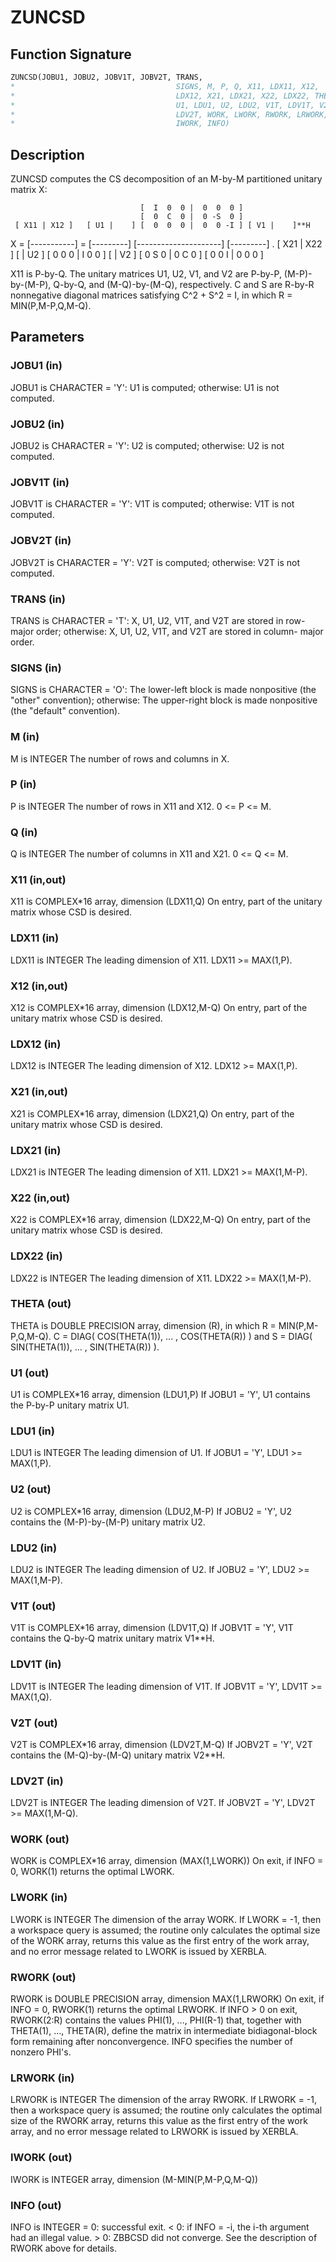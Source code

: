 # ZUNCSD

## Function Signature

```fortran
ZUNCSD(JOBU1, JOBU2, JOBV1T, JOBV2T, TRANS,
*                                    SIGNS, M, P, Q, X11, LDX11, X12,
*                                    LDX12, X21, LDX21, X22, LDX22, THETA,
*                                    U1, LDU1, U2, LDU2, V1T, LDV1T, V2T,
*                                    LDV2T, WORK, LWORK, RWORK, LRWORK,
*                                    IWORK, INFO)
```

## Description


 ZUNCSD computes the CS decomposition of an M-by-M partitioned
 unitary matrix X:

                                 [  I  0  0 |  0  0  0 ]
                                 [  0  C  0 |  0 -S  0 ]
     [ X11 | X12 ]   [ U1 |    ] [  0  0  0 |  0  0 -I ] [ V1 |    ]**H
 X = [-----------] = [---------] [---------------------] [---------]   .
     [ X21 | X22 ]   [    | U2 ] [  0  0  0 |  I  0  0 ] [    | V2 ]
                                 [  0  S  0 |  0  C  0 ]
                                 [  0  0  I |  0  0  0 ]

 X11 is P-by-Q. The unitary matrices U1, U2, V1, and V2 are P-by-P,
 (M-P)-by-(M-P), Q-by-Q, and (M-Q)-by-(M-Q), respectively. C and S are
 R-by-R nonnegative diagonal matrices satisfying C^2 + S^2 = I, in
 which R = MIN(P,M-P,Q,M-Q).

## Parameters

### JOBU1 (in)

JOBU1 is CHARACTER = 'Y': U1 is computed; otherwise: U1 is not computed.

### JOBU2 (in)

JOBU2 is CHARACTER = 'Y': U2 is computed; otherwise: U2 is not computed.

### JOBV1T (in)

JOBV1T is CHARACTER = 'Y': V1T is computed; otherwise: V1T is not computed.

### JOBV2T (in)

JOBV2T is CHARACTER = 'Y': V2T is computed; otherwise: V2T is not computed.

### TRANS (in)

TRANS is CHARACTER = 'T': X, U1, U2, V1T, and V2T are stored in row-major order; otherwise: X, U1, U2, V1T, and V2T are stored in column- major order.

### SIGNS (in)

SIGNS is CHARACTER = 'O': The lower-left block is made nonpositive (the "other" convention); otherwise: The upper-right block is made nonpositive (the "default" convention).

### M (in)

M is INTEGER The number of rows and columns in X.

### P (in)

P is INTEGER The number of rows in X11 and X12. 0 <= P <= M.

### Q (in)

Q is INTEGER The number of columns in X11 and X21. 0 <= Q <= M.

### X11 (in,out)

X11 is COMPLEX*16 array, dimension (LDX11,Q) On entry, part of the unitary matrix whose CSD is desired.

### LDX11 (in)

LDX11 is INTEGER The leading dimension of X11. LDX11 >= MAX(1,P).

### X12 (in,out)

X12 is COMPLEX*16 array, dimension (LDX12,M-Q) On entry, part of the unitary matrix whose CSD is desired.

### LDX12 (in)

LDX12 is INTEGER The leading dimension of X12. LDX12 >= MAX(1,P).

### X21 (in,out)

X21 is COMPLEX*16 array, dimension (LDX21,Q) On entry, part of the unitary matrix whose CSD is desired.

### LDX21 (in)

LDX21 is INTEGER The leading dimension of X11. LDX21 >= MAX(1,M-P).

### X22 (in,out)

X22 is COMPLEX*16 array, dimension (LDX22,M-Q) On entry, part of the unitary matrix whose CSD is desired.

### LDX22 (in)

LDX22 is INTEGER The leading dimension of X11. LDX22 >= MAX(1,M-P).

### THETA (out)

THETA is DOUBLE PRECISION array, dimension (R), in which R = MIN(P,M-P,Q,M-Q). C = DIAG( COS(THETA(1)), ... , COS(THETA(R)) ) and S = DIAG( SIN(THETA(1)), ... , SIN(THETA(R)) ).

### U1 (out)

U1 is COMPLEX*16 array, dimension (LDU1,P) If JOBU1 = 'Y', U1 contains the P-by-P unitary matrix U1.

### LDU1 (in)

LDU1 is INTEGER The leading dimension of U1. If JOBU1 = 'Y', LDU1 >= MAX(1,P).

### U2 (out)

U2 is COMPLEX*16 array, dimension (LDU2,M-P) If JOBU2 = 'Y', U2 contains the (M-P)-by-(M-P) unitary matrix U2.

### LDU2 (in)

LDU2 is INTEGER The leading dimension of U2. If JOBU2 = 'Y', LDU2 >= MAX(1,M-P).

### V1T (out)

V1T is COMPLEX*16 array, dimension (LDV1T,Q) If JOBV1T = 'Y', V1T contains the Q-by-Q matrix unitary matrix V1**H.

### LDV1T (in)

LDV1T is INTEGER The leading dimension of V1T. If JOBV1T = 'Y', LDV1T >= MAX(1,Q).

### V2T (out)

V2T is COMPLEX*16 array, dimension (LDV2T,M-Q) If JOBV2T = 'Y', V2T contains the (M-Q)-by-(M-Q) unitary matrix V2**H.

### LDV2T (in)

LDV2T is INTEGER The leading dimension of V2T. If JOBV2T = 'Y', LDV2T >= MAX(1,M-Q).

### WORK (out)

WORK is COMPLEX*16 array, dimension (MAX(1,LWORK)) On exit, if INFO = 0, WORK(1) returns the optimal LWORK.

### LWORK (in)

LWORK is INTEGER The dimension of the array WORK. If LWORK = -1, then a workspace query is assumed; the routine only calculates the optimal size of the WORK array, returns this value as the first entry of the work array, and no error message related to LWORK is issued by XERBLA.

### RWORK (out)

RWORK is DOUBLE PRECISION array, dimension MAX(1,LRWORK) On exit, if INFO = 0, RWORK(1) returns the optimal LRWORK. If INFO > 0 on exit, RWORK(2:R) contains the values PHI(1), ..., PHI(R-1) that, together with THETA(1), ..., THETA(R), define the matrix in intermediate bidiagonal-block form remaining after nonconvergence. INFO specifies the number of nonzero PHI's.

### LRWORK (in)

LRWORK is INTEGER The dimension of the array RWORK. If LRWORK = -1, then a workspace query is assumed; the routine only calculates the optimal size of the RWORK array, returns this value as the first entry of the work array, and no error message related to LRWORK is issued by XERBLA.

### IWORK (out)

IWORK is INTEGER array, dimension (M-MIN(P,M-P,Q,M-Q))

### INFO (out)

INFO is INTEGER = 0: successful exit. < 0: if INFO = -i, the i-th argument had an illegal value. > 0: ZBBCSD did not converge. See the description of RWORK above for details.

